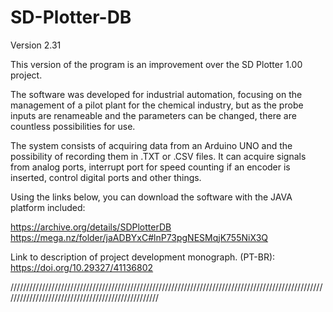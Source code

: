 # SD-Plotter-DB

Version 2.31

This version of the program is an improvement over the SD Plotter 1.00 project.

The software was developed for industrial automation, focusing on the management of a pilot plant for the chemical industry, but as the probe inputs are renameable and the parameters can be changed, there are countless possibilities for use. 

The system consists of acquiring data from an Arduino UNO and the possibility of recording them in .TXT or .CSV files. It can acquire signals from analog ports, interrupt port for speed counting if an encoder is inserted, control digital ports and other things.

Using the links below, you can download the software with the JAVA platform included:

https://archive.org/details/SDPlotterDB  
https://mega.nz/folder/jaADBYxC#lnP73pgNESMqjK755NiX3Q

Link to description of project development monograph. (PT-BR): https://doi.org/10.29327/41136802

//////////////////////////////////////////////////////////////////////////////////////////////////////////////////////////////////////////////////
